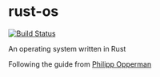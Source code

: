 # rust-os
[![Build Status](https://travis-ci.com/shepherdjerred/rust-os.svg?branch=master)](https://travis-ci.com/shepherdjerred/rust-os)

An operating system written in Rust

Following the guide from [Philipp Opperman](https://os.phil-opp.com/)
